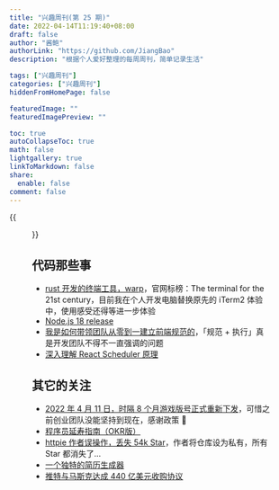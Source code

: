 ```yaml
---
title: "兴趣周刊(第 25 期)"
date: 2022-04-14T11:19:40+08:00
draft: false
author: "酱鲍"
authorLink: "https://github.com/JiangBao"
description: "根据个人爱好整理的每周周刊，简单记录生活"

tags: ["兴趣周刊"]
categories: ["兴趣周刊"]
hiddenFromHomePage: false

featuredImage: ""
featuredImagePreview: ""

toc: true
autoCollapseToc: true
math: false
lightgallery: true
linkToMarkdown: false
share:
  enable: false
comment: false
---
```


<!--more-->
{{<figure src="https://jiangbao-1258001083.cos.ap-shanghai.myqcloud.com/keyboard-after.jpg" title="更新了键帽配色 🎹">}}

## 代码那些事
* [rust 开发的终端工具，warp](https://www.warp.dev/)，官网标榜：The terminal for the 21st century，目前我在个人开发电脑替换原先的 iTerm2 体验中，使用感受还得等进一步体验
* [Node.js 18 release](https://nodejs.org/en/blog/announcements/v18-release-announce/)
* [我是如何带领团队从零到一建立前端规范的](https://juejin.cn/post/7085257325165936648)，「规范 + 执行」真是开发团队不得不一直强调的问题
* [深入理解 React Scheduler 原理](https://juejin.cn/post/7087933643821154312)

## 其它的关注
* [2022 年 4 月 11 日，时隔 8 个月游戏版号正式重新下发](https://www.zhihu.com/question/527302716)，可惜之前创业团队没能坚持到现在，感谢政策 👏
* [程序员延寿指南（OKR版）](https://github.com/geekan/HowToLiveLonger)
* [httpie 作者误操作，丢失 54k Star](https://httpie.io/blog/stardust)，作者将仓库设为私有，所有 Star 都消失了...
* [一个独特的简历生成器](https://github.com/AmruthPillai/Reactive-Resume)
* [推特与马斯克达成 440 亿美元收购协议](https://content-static.cctvnews.cctv.com/snow-book/index.html?t=1650917636109&toc_style_id=feeds_default&share_to=copy_url&track_id=B79259A2-7091-40A8-8A02-0BFFE44AF007_672621447587&item_id=10464024730140064902)